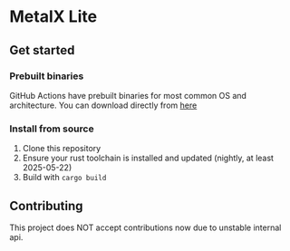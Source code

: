 # MetalX Lite

## Get started

### Prebuilt binaries

GitHub Actions have prebuilt binaries for most common OS and architecture. You can download directly from [here](https://github.com/koitococo/mxlite/actions/workflows/ci.yaml)

### Install from source

1. Clone this repository
2. Ensure your rust toolchain is installed and updated (nightly, at least 2025-05-22)
3. Build with `cargo build`

## Contributing

This project does NOT accept contributions now due to unstable internal api.